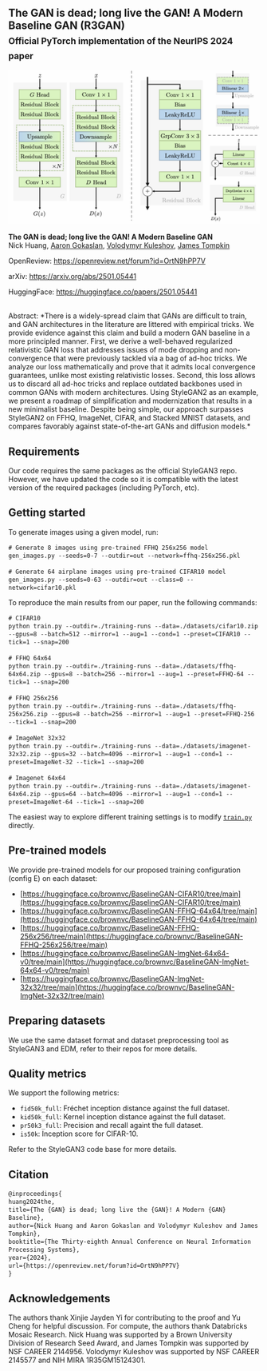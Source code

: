 ## The GAN is dead; long live the GAN! A Modern Baseline GAN (R3GAN)<br><sub>Official PyTorch implementation of the NeurIPS 2024 paper</sub>

![Teaser image](./doc/teaser.png)

**The GAN is dead; long live the GAN! A Modern Baseline GAN**<br>
Nick Huang, [Aaron Gokaslan](https://skylion007.github.io/), [Volodymyr Kuleshov](https://www.cs.cornell.edu/~kuleshov/), [James Tompkin](https://www.jamestompkin.com)

OpenReview: https://openreview.net/forum?id=OrtN9hPP7V

arXiv: https://arxiv.org/abs/2501.05441

HuggingFace: https://huggingface.co/papers/2501.05441

<br>
Abstract: *There is a widely-spread claim that GANs are difficult to train, and GAN architectures in the literature are littered with empirical tricks. We provide evidence against this claim and build a modern GAN baseline in a more principled manner. First, we derive a well-behaved regularized relativistic GAN loss that addresses issues of mode dropping and non-convergence that were previously tackled via a bag of ad-hoc tricks. We analyze our loss mathematically and prove that it admits local convergence guarantees, unlike most existing relativistic losses. Second, this loss allows us to discard all ad-hoc tricks and replace outdated backbones used in common GANs with modern architectures. Using StyleGAN2 as an example, we present a roadmap of simplification and modernization that results in a new minimalist baseline. Despite being simple, our approach surpasses StyleGAN2 on FFHQ, ImageNet, CIFAR, and Stacked MNIST datasets, and compares favorably against state-of-the-art GANs and diffusion models.*

## Requirements

Our code requires the same packages as the official StyleGAN3 repo. However, we have updated the code so it is compatible with the latest version of the required packages (including PyTorch, etc).

## Getting started
To generate images using a given model, run:

```
# Generate 8 images using pre-trained FFHQ 256x256 model
gen_images.py --seeds=0-7 --outdir=out --network=ffhq-256x256.pkl

# Generate 64 airplane images using pre-trained CIFAR10 model
gen_images.py --seeds=0-63 --outdir=out --class=0 --network=cifar10.pkl
```

To reproduce the main results from our paper, run the following commands:

```
# CIFAR10
python train.py --outdir=./training-runs --data=./datasets/cifar10.zip --gpus=8 --batch=512 --mirror=1 --aug=1 --cond=1 --preset=CIFAR10 --tick=1 --snap=200

# FFHQ 64x64
python train.py --outdir=./training-runs --data=./datasets/ffhq-64x64.zip --gpus=8 --batch=256 --mirror=1 --aug=1 --preset=FFHQ-64 --tick=1 --snap=200

# FFHQ 256x256
python train.py --outdir=./training-runs --data=./datasets/ffhq-256x256.zip --gpus=8 --batch=256 --mirror=1 --aug=1 --preset=FFHQ-256 --tick=1 --snap=200

# ImageNet 32x32
python train.py --outdir=./training-runs --data=./datasets/imagenet-32x32.zip --gpus=32 --batch=4096 --mirror=1 --aug=1 --cond=1 --preset=ImageNet-32 --tick=1 --snap=200

# Imagenet 64x64
python train.py --outdir=./training-runs --data=./datasets/imagenet-64x64.zip --gpus=64 --batch=4096 --mirror=1 --aug=1 --cond=1 --preset=ImageNet-64 --tick=1 --snap=200
```

The easiest way to explore different training settings is to modify [`train.py`](./train.py) directly.

## Pre-trained models

We provide pre-trained models for our proposed training configuration (config E) on each dataset:

- [https://huggingface.co/brownvc/BaselineGAN-CIFAR10/tree/main](https://huggingface.co/brownvc/BaselineGAN-CIFAR10/tree/main)
- [https://huggingface.co/brownvc/BaselineGAN-FFHQ-64x64/tree/main](https://huggingface.co/brownvc/BaselineGAN-FFHQ-64x64/tree/main)
- [https://huggingface.co/brownvc/BaselineGAN-FFHQ-256x256/tree/main](https://huggingface.co/brownvc/BaselineGAN-FFHQ-256x256/tree/main)
- [https://huggingface.co/brownvc/BaselineGAN-ImgNet-64x64-v0/tree/main](https://huggingface.co/brownvc/BaselineGAN-ImgNet-64x64-v0/tree/main)
- [https://huggingface.co/brownvc/BaselineGAN-ImgNet-32x32/tree/main](https://huggingface.co/brownvc/BaselineGAN-ImgNet-32x32/tree/main)

## Preparing datasets
We use the same dataset format and dataset preprocessing tool as StyleGAN3 and EDM, refer to their repos for more details.

## Quality metrics
We support the following metrics:

* `fid50k_full`: Fr&eacute;chet inception distance against the full dataset.
* `kid50k_full`: Kernel inception distance against the full dataset.
* `pr50k3_full`: Precision and recall againt the full dataset.
* `is50k`: Inception score for CIFAR-10.

Refer to the StyleGAN3 code base for more details.

## Citation

```
@inproceedings{
huang2024the,
title={The {GAN} is dead; long live the {GAN}! A Modern {GAN} Baseline},
author={Nick Huang and Aaron Gokaslan and Volodymyr Kuleshov and James Tompkin},
booktitle={The Thirty-eighth Annual Conference on Neural Information Processing Systems},
year={2024},
url={https://openreview.net/forum?id=OrtN9hPP7V}
}
```

## Acknowledgements

The authors thank Xinjie Jayden Yi for contributing to the proof and Yu Cheng for helpful discussion. For compute, the authors thank Databricks Mosaic Research. Nick Huang was supported by a Brown University Division of Research Seed Award, and James Tompkin was supported by NSF CAREER 2144956. Volodymyr Kuleshov was supported by NSF CAREER 2145577 and NIH MIRA 1R35GM15124301.
